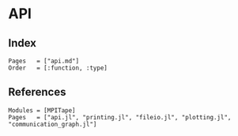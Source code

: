 # API

## Index

```@index
Pages   = ["api.md"]
Order   = [:function, :type]
```

## References
```@autodocs
Modules = [MPITape]
Pages   = ["api.jl", "printing.jl", "fileio.jl", "plotting.jl", "communication_graph.jl"]
```
